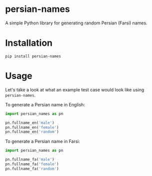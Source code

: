 # persian-names

A simple Python library for generating random Persian (Farsi) names.

# Installation

`pip install persian-names`

# Usage

Let's take a look at what an example test case would look like using `persian-names`.


To generate a Persian name in English:

```python
import persian_names as pn

pn.fullname_en('male')
pn.fullname_en('female')
pn.fullname_en('random')
```

To generate a Persian name in Farsi:

```python
import persian_names as pn

pn.fullname_fa('male')
pn.fullname_fa('female')
pn.fullname_fa('random')
```
